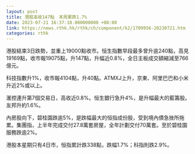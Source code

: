 ```yaml
---
layout: post
title: 港股高收147點　本周累跌1.7%
date: 2023-07-21 16:37:10.000000000 +08:00
link: https://news.rthk.hk/rthk/ch/component/k2/1709956-20230721.htm
categories: rthk
---
```


港股結束3日跌勢，並重上19000點收市。恒生指數早段最多曾升逾240點，高見19169點，收市報19075點，升147點，升幅近0.8%，全日主板成交額縮減至766億元。

科技指數升1%，收市報4104點，升40點。ATMXJ上升，京東、阿里巴巴和小米升近2%或以上。

滙控連升第7個交易日，高收近0.8%。恒生銀行急升4%，是升幅最大的藍籌股。友邦升約1.6%。

內房股向下，碧桂園跌逾5%，是跌幅最大的恒指成份股，受到境內債急挫所拖累。集團指，上半年完成交付27.8萬套房屋，全年計劃交付70萬套。至於碧桂園服務跌逾2%。

港股本星期只有4日市，恒指累計跌338點，跌幅1.7%；科指則跌2.9%。
